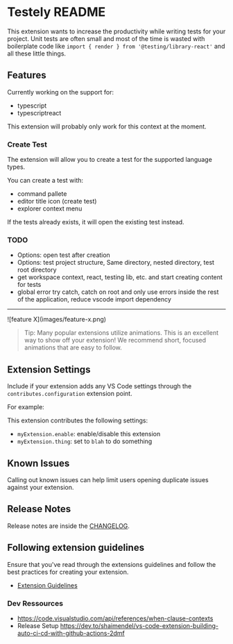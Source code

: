 # Testely README

This extension wants to increase the productivity while writing tests for your project. Unit tests are often small and most of the time is wasted with boilerplate code like `import { render } from '@testing/library-react'` and all these little things.

## Features

Currently working on the support for:

- typescript
- typescriptreact

This extension will probably only work for this context at the moment.

### Create Test

The extension will allow you to create a test for the supported language types.

You can create a test with:

- command pallete
- editor title icon (create test)
- explorer context menu

If the tests already exists, it will open the existing test instead.

### TODO

- Options: open test after creation
- Options: test project structure, Same directory, nested directory, test root directory
- get workspace context, react, testing lib, etc. and start creating content for tests
- global error try catch, catch on root and only use errors inside the rest of the application, reduce vscode import dependency

---

\!\[feature X\]\(images/feature-x.png\)

> Tip: Many popular extensions utilize animations. This is an excellent way to show off your extension! We recommend short, focused animations that are easy to follow.

## Extension Settings

Include if your extension adds any VS Code settings through the `contributes.configuration` extension point.

For example:

This extension contributes the following settings:

- `myExtension.enable`: enable/disable this extension
- `myExtension.thing`: set to `blah` to do something

## Known Issues

Calling out known issues can help limit users opening duplicate issues against your extension.

## Release Notes

Release notes are inside the [CHANGELOG](./CHANGELOG.md).

## Following extension guidelines

Ensure that you've read through the extensions guidelines and follow the best practices for creating your extension.

- [Extension Guidelines](https://code.visualstudio.com/api/references/extension-guidelines)

### Dev Ressources

- https://code.visualstudio.com/api/references/when-clause-contexts
- Release Setup https://dev.to/shaimendel/vs-code-extension-building-auto-ci-cd-with-github-actions-2dmf